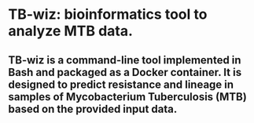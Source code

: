 <H1>TB-wiz: bioinformatics tool to analyze MTB data. </H1>
<h2>TB-wiz is a command-line tool implemented in Bash and packaged as a Docker container. It is designed to predict resistance and lineage in samples of Mycobacterium Tuberculosis (MTB) based on the provided input data. </h2>
